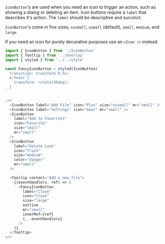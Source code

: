 `IconButton`'s are used when you need an icon to trigger an action, such as showing a dialog or deleting an item. Icon buttons require a `label` that describes it's action. The `label` should be descriptive and succinct.

`IconButton`'s come in five sizes, `xxsmall`, `xsmall` (default), `small`, `medium`, and `large`.

If you need an icon for purely decorative purposes use an `<Icon />` instead.

```js
import { IconButton } from './IconButton'
import { Tooltip } from '../Overlay'
import { styled } from '../../style'

const FancyIconButton = styled(IconButton)`
  transition: transform 0.5s;
  &:hover {
    transform: rotate(45deg);
  }
`

;<>
  <IconButton label="Add File" icon="Plus" size="xxsmall" mr="small" />
  <IconButton label="Settings" icon="Gear" mr="small" />
  <IconButton
    label="Add to Favorites"
    icon="Favorite"
    size="small"
    mr="small"
  />
  <IconButton
    label="Delete Look"
    icon="Trash"
    size="medium"
    color="danger"
    mr="small"
  />

  <Tooltip content="Add a new file">
    {(eventHandlers, ref) => (
      <FancyIconButton
        label="Close"
        icon="Close"
        size="large"
        outline
        mr="small"
        innerRef={ref}
        {...eventHandlers}
      />
    )}
  </Tooltip>
</>
```
